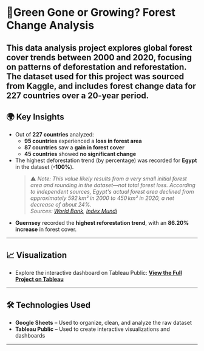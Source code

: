# 🌳Green Gone or Growing? Forest Change Analysis

This data analysis project explores global forest cover trends between **2000 and 2020**, focusing on patterns of deforestation and reforestation.  
The dataset used for this project was sourced from **Kaggle**, and includes forest change data for **227 countries** over a 20-year period.
---
## 🌍 Key Insights

- Out of **227 countries** analyzed:
  - **95 countries** experienced a **loss in forest area**
  - **87 countries** saw a **gain in forest cover**
  - **45 countries** showed **no significant change**
- The highest deforestation trend (by percentage) was recorded for **Egypt** in the dataset (**-100%**).  
  > ⚠️ *Note: This value likely results from a very small initial forest area and rounding in the dataset—not total forest loss. According to independent sources, Egypt's actual forest area declined from approximately 592 km² in 2000 to 450 km² in 2020, a net decrease of about 24%.*  
  > *Sources: [World Bank](https://data.worldbank.org/indicator/AG.LND.FRST.K2?locations=EG), [Index Mundi](https://www.indexmundi.com/facts/egypt/indicator/AG.LND.FRST.ZS)*
- **Guernsey** recorded the **highest reforestation trend**, with an **86.20% increase** in forest cover.
---
## 📈 Visualization
- Explore the interactive dashboard on Tableau Public: 
[**View the Full Project on Tableau**](https://public.tableau.com/app/profile/angel.francis7553/viz/ForestAreaTrend/Dashboard1)
---

## 🛠️ Technologies Used
- **Google Sheets** – Used to organize, clean, and analyze the raw dataset  
- **Tableau Public** – Used to create interactive visualizations and dashboards
---
